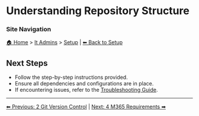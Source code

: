 <!-- description: Documentation about Understanding Repository Structure for Your Organization. -->

# Understanding Repository Structure

### Site Navigation
[🏠 Home](../../README.md) > [It Admins](../README.md) > [Setup](README.md) | [⬅ Back to Setup](../README.md)

## Next Steps
- Follow the step-by-step instructions provided.
- Ensure all dependencies and configurations are in place.
- If encountering issues, refer to the [Troubleshooting Guide](10-troubleshooting.md).

---

[⬅ Previous: 2 Git Version Control](2-git-version-control.md) | [Next: 4 M365 Requirements ➡](4-m365-requirements.md)
